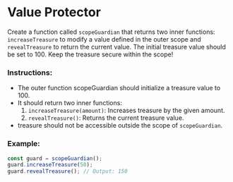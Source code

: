 # Value Protector

Create a function called `scopeGuardian` that returns two inner functions: `increaseTreasure` to modify a value defined in the outer scope and `revealTreasure` to return the current value. The initial treasure value should be set to 100. Keep the treasure secure within the scope!

### Instructions:

- The outer function scopeGuardian should initialize a treasure value to 100.
- It should return two inner functions:
  1. `increaseTreasure(amount)`: Increases treasure by the given amount.
  2. `revealTreasure()`: Returns the current treasure value.
- treasure should not be accessible outside the scope of `scopeGuardian`.

### Example:

```js
const guard = scopeGuardian();
guard.increaseTreasure(50);
guard.revealTreasure(); // Output: 150
```
